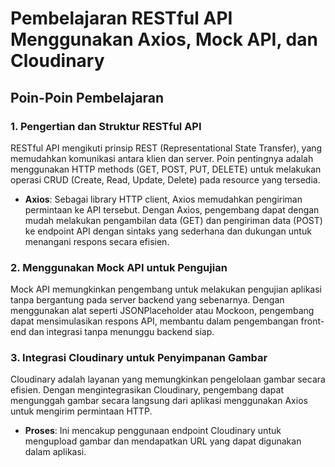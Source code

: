 # Pembelajaran RESTful API Menggunakan Axios, Mock API, dan Cloudinary

## Poin-Poin Pembelajaran

### 1. Pengertian dan Struktur RESTful API
RESTful API mengikuti prinsip REST (Representational State Transfer), yang memudahkan komunikasi antara klien dan server. Poin pentingnya adalah menggunakan HTTP methods (GET, POST, PUT, DELETE) untuk melakukan operasi CRUD (Create, Read, Update, Delete) pada resource yang tersedia. 

- **Axios**: Sebagai library HTTP client, Axios memudahkan pengiriman permintaan ke API tersebut. Dengan Axios, pengembang dapat dengan mudah melakukan pengambilan data (GET) dan pengiriman data (POST) ke endpoint API dengan sintaks yang sederhana dan dukungan untuk menangani respons secara efisien.

### 2. Menggunakan Mock API untuk Pengujian
Mock API memungkinkan pengembang untuk melakukan pengujian aplikasi tanpa bergantung pada server backend yang sebenarnya. Dengan menggunakan alat seperti JSONPlaceholder atau Mockoon, pengembang dapat mensimulasikan respons API, membantu dalam pengembangan front-end dan integrasi tanpa menunggu backend siap.

### 3. Integrasi Cloudinary untuk Penyimpanan Gambar
Cloudinary adalah layanan yang memungkinkan pengelolaan gambar secara efisien. Dengan mengintegrasikan Cloudinary, pengembang dapat mengunggah gambar secara langsung dari aplikasi menggunakan Axios untuk mengirim permintaan HTTP. 

- **Proses**: Ini mencakup penggunaan endpoint Cloudinary untuk mengupload gambar dan mendapatkan URL yang dapat digunakan dalam aplikasi.


